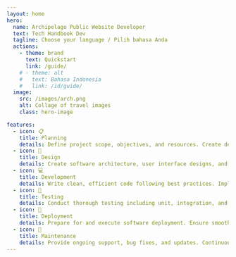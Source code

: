 ```yaml
---
layout: home
hero:
  name: Archipelago Public Website Developer
  text: Tech Handbook Dev
  tagline: Choose your language / Pilih bahasa Anda
  actions:
    - theme: brand
      text: Quickstart
      link: /guide/
    # - theme: alt
    #   text: Bahasa Indonesia
    #   link: /id/guide/
  image:
    src: /images/arch.png
    alt: Collage of travel images
    class: hero-image

features:
  - icon: 📋
    title: Planning
    details: Define project scope, objectives, and resources. Create detailed project plans and schedules.
  - icon: 🎨
    title: Design
    details: Create software architecture, user interface designs, and database schemas. Develop detailed technical specifications.
  - icon: 💻
    title: Development
    details: Write clean, efficient code following best practices. Implement features and functionalities as per design specifications.
  - icon: 🧪
    title: Testing
    details: Conduct thorough testing including unit, integration, and system tests. Identify and fix bugs to ensure software quality.
  - icon: 🚀
    title: Deployment
    details: Prepare for and execute software deployment. Ensure smooth transition to production environment.
  - icon: 🔄
    title: Maintenance
    details: Provide ongoing support, bug fixes, and updates. Continuously improve software based on user feedback and changing requirements.
---
```

